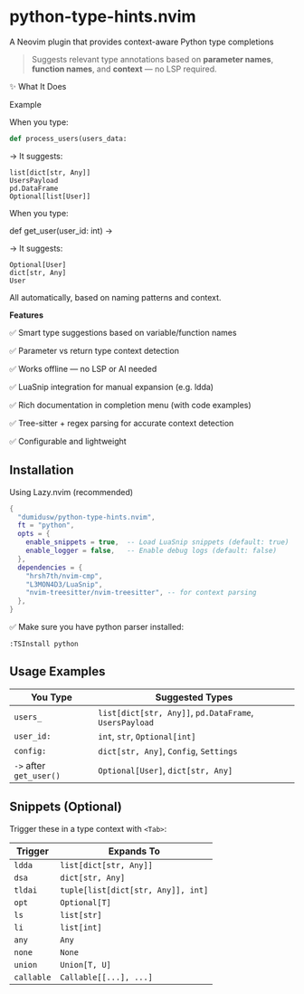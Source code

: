 # python-type-hints.nvim
A Neovim plugin that provides context-aware Python type completions

> Suggests relevant type annotations based on **parameter names**, **function names**, and **context** — no LSP required.

✨ What It Does

Example

When you type:

```python
def process_users(users_data:
```

→ It suggests:

```
list[dict[str, Any]]
UsersPayload
pd.DataFrame
Optional[list[User]]
```

When you type:

def get_user(user_id: int) -> 

→ It suggests:

```
Optional[User]
dict[str, Any]
User
```

All automatically, based on naming patterns and context.

**Features**

✅ Smart type suggestions based on variable/function names

✅ Parameter vs return type context detection

✅ Works offline — no LSP or AI needed

✅ LuaSnip integration for manual expansion (e.g. ldda<Tab>)

✅ Rich documentation in completion menu (with code examples)

✅ Tree-sitter + regex parsing for accurate context detection

✅ Configurable and lightweight

## Installation
Using Lazy.nvim (recommended)

```lua
{
  "dumidusw/python-type-hints.nvim",
  ft = "python",
  opts = {
    enable_snippets = true,  -- Load LuaSnip snippets (default: true)
    enable_logger = false,   -- Enable debug logs (default: false)
  },
  dependencies = {
    "hrsh7th/nvim-cmp",
    "L3MON4D3/LuaSnip",
    "nvim-treesitter/nvim-treesitter", -- for context parsing
  },
}
```

✅ Make sure you have python parser installed:

```
:TSInstall python
```

## Usage Examples


| You Type | Suggested Types |
|----------|-----------------|
| `users_` | `list[dict[str, Any]]`, `pd.DataFrame`, `UsersPayload` |
| `user_id:` | `int`, `str`, `Optional[int]` |
| `config:` | `dict[str, Any]`, `Config`, `Settings` |
| `->` after `get_user()` | `Optional[User]`, `dict[str, Any]` |

## Snippets (Optional)

Trigger these in a type context with `<Tab>`:

| Trigger | Expands To |
|--------|------------|
| `ldda` | `list[dict[str, Any]]` |
| `dsa`  | `dict[str, Any]` |
| `tldai` | `tuple[list[dict[str, Any]], int]` |
| `opt`  | `Optional[T]` |
| `ls`   | `list[str]` |
| `li`   | `list[int]` |
| `any`  | `Any` |
| `none` | `None` |
| `union` | `Union[T, U]` |
| `callable` | `Callable[[...], ...]` |
